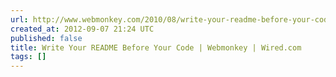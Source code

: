 ```yaml
---
url: http://www.webmonkey.com/2010/08/write-your-readme-before-your-code/
created_at: 2012-09-07 21:24 UTC
published: false
title: Write Your README Before Your Code | Webmonkey | Wired.com
tags: []
---
```



